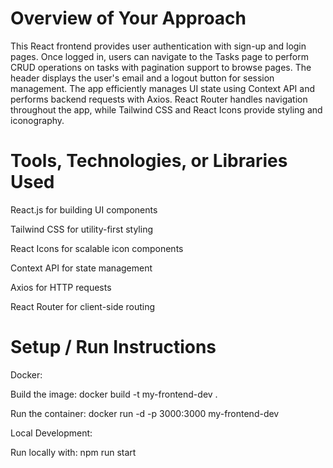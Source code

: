# Overview of Your Approach
This React frontend provides user authentication with sign-up and login pages. Once logged in, users can navigate to the Tasks page to perform CRUD operations on tasks with pagination support to browse pages. The header displays the user's email and a logout button for session management. The app efficiently manages UI state using Context API and performs backend requests with Axios. React Router handles navigation throughout the app, while Tailwind CSS and React Icons provide styling and iconography.

# Tools, Technologies, or Libraries Used
React.js for building UI components

Tailwind CSS for utility-first styling

React Icons for scalable icon components

Context API for state management

Axios for HTTP requests

React Router for client-side routing

# Setup / Run Instructions
Docker:

Build the image: docker build -t my-frontend-dev .

Run the container: docker run -d -p 3000:3000 my-frontend-dev

Local Development:

Run locally with: npm run start